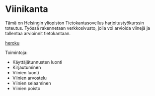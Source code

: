 # Viinikanta

Tämä on Helsingin yliopiston Tietokantasovellus harjoitustyökurssin toteutus. Työssä rakennetaan verkkosivusto, jolla voi arvioida viinejä ja tallentaa arvioinnit tietokantaan.

[heroku](https://viinikanta.herokuapp.com/)

Toimintoja:
    
* Käyttäjätunnusten luonti
* Kirjautuminen
* Viinien luonti
* Viinien arvostelu
* Viinien selaaminen
* Viinien poisto

